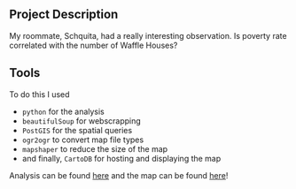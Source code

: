 ## Project Description

My roommate, Schquita, had a really interesting observation. Is poverty rate correlated with the number of Waffle Houses?

## Tools

To do this I used 

+ `python` for the analysis
+ `beautifulSoup` for webscrapping
+ `PostGIS` for the spatial queries
+ `ogr2ogr` to convert map file types
+ `mapshaper` to reduce the size of the map
+ and finally, `CartoDB` for hosting and displaying the map

Analysis can be found [here](https://github.com/minh5/wafflehouse/blob/master/analysis.ipynb)
and the map can be found [here](http://cdb.io/1Gf9W16)!
